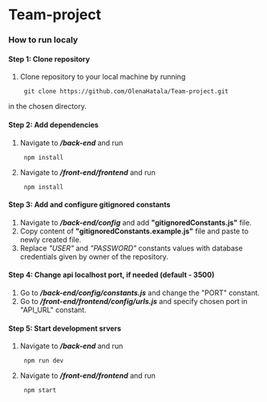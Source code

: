 # Team-project



### How to run localy

#### Step 1: Clone repository
1. Clone repository to your local machine by running  

        git clone https://github.com/OlenaHatala/Team-project.git  

in the chosen directory.



#### Step 2: Add dependencies
1. Navigate to ***/back-end*** and run  

        npm install

1. Navigate to ***/front-end/frontend*** and run  

        npm install  




#### Step 3: Add and configure gitignored constants
 1. Navigate to ***/back-end/config*** and add **"gitignoredConstants.js"** file.
 2. Copy content of **"gitignoredConstants.example.js"** file and paste to newly created file.
 3. Replace *"USER"* and *"PASSWORD"* constants values with database credentials given by owner of the repository.  





#### Step 4: Change api localhost port, if needed (default - 3500)
1. Go to ***/back-end/config/constants.js*** and change the "PORT" constant.
2. Go to ***/front-end/frontend/config/urls.js*** and specify chosen port in "API_URL" constant.




#### Step 5: Start development srvers
1. Navigate to ***/back-end*** and run  

        npm run dev

2. Navigate to ***/front-end/frontend*** and run  

        npm start


